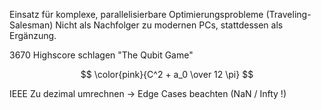 Einsatz für komplexe, parallelisierbare Optimierungsprobleme (Traveling-Salesman)
Nicht als Nachfolger zu modernen PCs, stattdessen als Ergänzung.

3670 Highscore schlagen
"The Qubit Game"


$$ \color{pink}{C^2 + a_0 \over 12 \pi} $$

IEEE Zu dezimal umrechnen -> Edge Cases beachten (NaN / Infty !)
